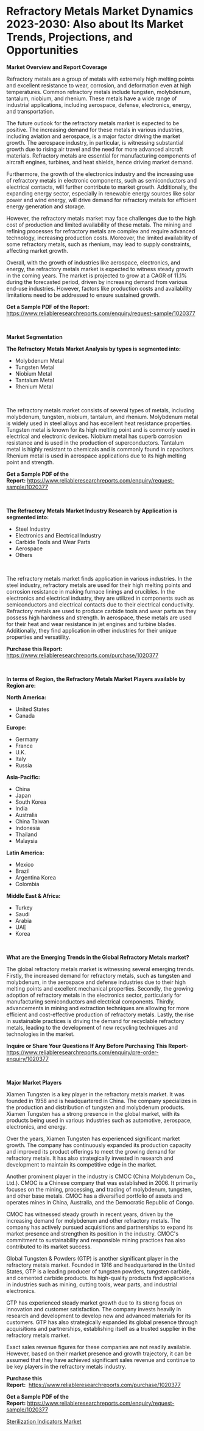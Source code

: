<p><h1>Refractory Metals Market Dynamics 2023-2030: Also about Its Market Trends, Projections, and Opportunities</h1></p><p><strong>Market Overview and Report Coverage</strong></p>
<p><p>Refractory metals are a group of metals with extremely high melting points and excellent resistance to wear, corrosion, and deformation even at high temperatures. Common refractory metals include tungsten, molybdenum, tantalum, niobium, and rhenium. These metals have a wide range of industrial applications, including aerospace, defense, electronics, energy, and transportation.</p><p>The future outlook for the refractory metals market is expected to be positive. The increasing demand for these metals in various industries, including aviation and aerospace, is a major factor driving the market growth. The aerospace industry, in particular, is witnessing substantial growth due to rising air travel and the need for more advanced aircraft materials. Refractory metals are essential for manufacturing components of aircraft engines, turbines, and heat shields, hence driving market demand.</p><p>Furthermore, the growth of the electronics industry and the increasing use of refractory metals in electronic components, such as semiconductors and electrical contacts, will further contribute to market growth. Additionally, the expanding energy sector, especially in renewable energy sources like solar power and wind energy, will drive demand for refractory metals for efficient energy generation and storage.</p><p>However, the refractory metals market may face challenges due to the high cost of production and limited availability of these metals. The mining and refining processes for refractory metals are complex and require advanced technology, increasing production costs. Moreover, the limited availability of some refractory metals, such as rhenium, may lead to supply constraints, affecting market growth.</p><p>Overall, with the growth of industries like aerospace, electronics, and energy, the refractory metals market is expected to witness steady growth in the coming years. The market is projected to grow at a CAGR of 11.1% during the forecasted period, driven by increasing demand from various end-use industries. However, factors like production costs and availability limitations need to be addressed to ensure sustained growth.</p></p>
<p><strong>Get a Sample PDF of the Report:</strong> <a href="https://www.reliableresearchreports.com/enquiry/request-sample/1020377">https://www.reliableresearchreports.com/enquiry/request-sample/1020377</a></p>
<p>&nbsp;</p>
<p><strong>Market Segmentation</strong></p>
<p><strong>The Refractory Metals Market Analysis by types is segmented into:</strong></p>
<p><ul><li>Molybdenum Metal</li><li>Tungsten Metal</li><li>Niobium Metal</li><li>Tantalum Metal</li><li>Rhenium Metal</li></ul></p>
<p>&nbsp;</p>
<p><p>The refractory metals market consists of several types of metals, including molybdenum, tungsten, niobium, tantalum, and rhenium. Molybdenum metal is widely used in steel alloys and has excellent heat resistance properties. Tungsten metal is known for its high melting point and is commonly used in electrical and electronic devices. Niobium metal has superb corrosion resistance and is used in the production of superconductors. Tantalum metal is highly resistant to chemicals and is commonly found in capacitors. Rhenium metal is used in aerospace applications due to its high melting point and strength.</p></p>
<p><strong>Get a Sample PDF of the Report:</strong>&nbsp;<a href="https://www.reliableresearchreports.com/enquiry/request-sample/1020377">https://www.reliableresearchreports.com/enquiry/request-sample/1020377</a></p>
<p>&nbsp;</p>
<p><strong>The Refractory Metals Market Industry Research by Application is segmented into:</strong></p>
<p><ul><li>Steel Industry</li><li>Electronics and Electrical Industry</li><li>Carbide Tools and Wear Parts</li><li>Aerospace</li><li>Others</li></ul></p>
<p>&nbsp;</p>
<p><p>The refractory metals market finds application in various industries. In the steel industry, refractory metals are used for their high melting points and corrosion resistance in making furnace linings and crucibles. In the electronics and electrical industry, they are utilized in components such as semiconductors and electrical contacts due to their electrical conductivity. Refractory metals are used to produce carbide tools and wear parts as they possess high hardness and strength. In aerospace, these metals are used for their heat and wear resistance in jet engines and turbine blades. Additionally, they find application in other industries for their unique properties and versatility.</p></p>
<p><strong>Purchase this Report:</strong>&nbsp; <a href="https://www.reliableresearchreports.com/purchase/1020377">https://www.reliableresearchreports.com/purchase/1020377</a></p>
<p>&nbsp;</p>
<p><strong>In terms of Region, the Refractory Metals Market Players available by Region are:</strong></p>
<p>
    <p> <strong> North America: </strong>
        <ul>
            <li>United States</li>
            <li>Canada</li>
        </ul>
        </p> 
    <p> <strong> Europe: </strong>
        <ul>
            <li>Germany</li>
            <li>France</li>
            <li>U.K.</li>
            <li>Italy</li>
            <li>Russia</li>
        </ul>
        </p> 
    <p> <strong> Asia-Pacific: </strong>
        <ul>
            <li>China</li>
            <li>Japan</li>
            <li>South Korea</li>
            <li>India</li>
            <li>Australia</li>
            <li>China Taiwan</li>
            <li>Indonesia</li>
            <li>Thailand</li>
            <li>Malaysia</li>
        </ul>
        </p> 
    <p> <strong> Latin America: </strong>
        <ul>
            <li>Mexico</li>
            <li>Brazil</li>
            <li>Argentina Korea</li>
            <li>Colombia</li>
        </ul>
        </p> 
    <p> <strong> Middle East & Africa: </strong>
        <ul>
            <li>Turkey</li>
            <li>Saudi</li>
            <li>Arabia</li>
            <li>UAE</li>
            <li>Korea</li>
        </ul>
    </p>
    </p>
<p>&nbsp;</p>
<p><strong>What are the Emerging Trends in the Global Refractory Metals market?</strong></p>
<p><p>The global refractory metals market is witnessing several emerging trends. Firstly, the increased demand for refractory metals, such as tungsten and molybdenum, in the aerospace and defense industries due to their high melting points and excellent mechanical properties. Secondly, the growing adoption of refractory metals in the electronics sector, particularly for manufacturing semiconductors and electrical components. Thirdly, advancements in mining and extraction techniques are allowing for more efficient and cost-effective production of refractory metals. Lastly, the rise in sustainable practices is driving the demand for recyclable refractory metals, leading to the development of new recycling techniques and technologies in the market.</p></p>
<p><strong>Inquire or Share Your Questions If Any Before Purchasing This Report</strong>- <a href="https://www.reliableresearchreports.com/enquiry/pre-order-enquiry/1020377">https://www.reliableresearchreports.com/enquiry/pre-order-enquiry/1020377</a></p>
<p>&nbsp;</p>
<p><strong>Major Market Players</strong></p>
<p><p>Xiamen Tungsten is a key player in the refractory metals market. It was founded in 1958 and is headquartered in China. The company specializes in the production and distribution of tungsten and molybdenum products. Xiamen Tungsten has a strong presence in the global market, with its products being used in various industries such as automotive, aerospace, electronics, and energy.</p><p>Over the years, Xiamen Tungsten has experienced significant market growth. The company has continuously expanded its production capacity and improved its product offerings to meet the growing demand for refractory metals. It has also strategically invested in research and development to maintain its competitive edge in the market.</p><p>Another prominent player in the industry is CMOC (China Molybdenum Co., Ltd.). CMOC is a Chinese company that was established in 2006. It primarily focuses on the mining, processing, and trading of molybdenum, tungsten, and other base metals. CMOC has a diversified portfolio of assets and operates mines in China, Australia, and the Democratic Republic of Congo.</p><p>CMOC has witnessed steady growth in recent years, driven by the increasing demand for molybdenum and other refractory metals. The company has actively pursued acquisitions and partnerships to expand its market presence and strengthen its position in the industry. CMOC's commitment to sustainability and responsible mining practices has also contributed to its market success.</p><p>Global Tungsten & Powders (GTP) is another significant player in the refractory metals market. Founded in 1916 and headquartered in the United States, GTP is a leading producer of tungsten powders, tungsten carbide, and cemented carbide products. Its high-quality products find applications in industries such as mining, cutting tools, wear parts, and industrial electronics.</p><p>GTP has experienced steady market growth due to its strong focus on innovation and customer satisfaction. The company invests heavily in research and development to develop new and advanced materials for its customers. GTP has also strategically expanded its global presence through acquisitions and partnerships, establishing itself as a trusted supplier in the refractory metals market.</p><p>Exact sales revenue figures for these companies are not readily available. However, based on their market presence and growth trajectory, it can be assumed that they have achieved significant sales revenue and continue to be key players in the refractory metals industry.</p></p>
<p><strong>Purchase this Report:</strong>&nbsp;&nbsp;<a href="https://www.reliableresearchreports.com/purchase/1020377">https://www.reliableresearchreports.com/purchase/1020377</a></p>
<p></p>
<p><strong>Get a Sample PDF of the Report:</strong>&nbsp;<a href="https://www.reliableresearchreports.com/enquiry/request-sample/1020377">https://www.reliableresearchreports.com/enquiry/request-sample/1020377</a></p>
<p><p><a href="https://github.com/GroverBarry/Market-Research-Report-List-2/blob/main/sterilization-indicators-market.md">Sterilization Indicators Market</a></p></p>